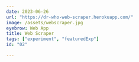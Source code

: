 ```yaml
---
date: 2023-06-26
url: "https://dr-who-web-scraper.herokuapp.com/"
image: /assets/webscraper.jpg
eyebrow: Web App
title: Web Scraper
tags: ["experiment", "featuredExp"]
id: "02"
  
---
```

